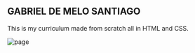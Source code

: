 <h2>GABRIEL DE MELO SANTIAGO</h2>

<p>This is my curriculum made from scratch all in HTML and CSS.</p>

<img>![page](https://github.com/Gabihdesu/portifolio/assets/123336731/74403a33-eb27-4d7e-aaa8-04829f0c0761)</img>
